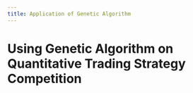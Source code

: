 ```yaml
---
title: Application of Genetic Algorithm
---
```


# Using Genetic Algorithm on Quantitative Trading Strategy Competition